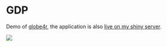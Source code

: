 # GDP

Demo of [globe4r](https://globe4r.john-coene.com), the application is also [live on my shiny server](https://shiny.john-coene.com/gdp-app/).

![](gdp-app2.gif)
